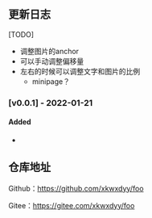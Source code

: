 ## 更新日志

[TODO]

- 调整图片的anchor
- 可以手动调整偏移量
- 左右的时候可以调整文字和图片的比例
  - minipage？

### [v0.0.1] - 2022-01-21

#### Added

- 

## 仓库地址

Github：https://github.com/xkwxdyy/foo

Gitee：https://gitee.com/xkwxdyy/foo

